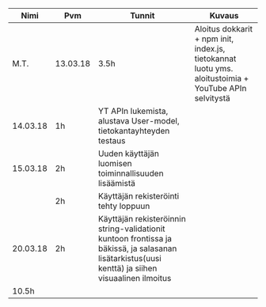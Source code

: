 Nimi | Pvm | Tunnit | Kuvaus
----- | ------- | ------- | -----
M.T. | 13.03.18 | 3.5h | Aloitus dokkarit + npm init, index.js, tietokannat luotu yms. aloitustoimia + YouTube APIn selvitystä
 | 14.03.18 | 1h | YT APIn lukemista, alustava User-model, tietokantayhteyden testaus
 | 15.03.18 | 2h | Uuden käyttäjän luomisen toiminnallisuuden lisäämistä
 |  | 2h | Käyttäjän rekisteröinti tehty loppuun
 | 20.03.18 | 2h | Käyttäjän rekisteröinnin string-validationit kuntoon frontissa ja bäkissä, ja salasanan lisätarkistus(uusi kenttä) ja siihen visuaalinen ilmoitus
 | 10.5h
